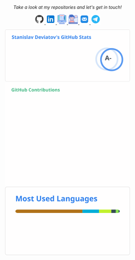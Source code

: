 <!-- Social Section --> 
 <p align="center"> 
   <i>Take a look at my repositories and let's get in touch!</i> 
 
 <p align="center"> 
   <a href= "https://github.com/stn1slv/"> 
     <img src="img/icons/github.png"/> 
   </a> 
   <a href= "https://www.linkedin.com/in/stn1slv/"> 
     <img src="img/icons/linkedin.png"/> 
   </a> 
  
  <!--a href= "https://twitter.com/stn1slv"> 
     <img src="img/icons/twitter.png"/> 
   </a-->

   <a href="https://wearecommunity.io/collections/DLY4smPzao"> 
     <img src="img/icons/articles.png"/> 
   </a> 
     <a href="https://wearecommunity.io/collections/Rm1yJsMC6Z"> 
     <img src="img/icons/talks.png"/> 
   </a>
  <a href="mailto:devyatov@gmail.com"> 
     <img src="img/icons/mail.png"/> 
   </a> 
   
   <a href= "https://telegram.me/stn1slv"> 
     <img src="img/icons/telegram.png"/> 
   </a>
 </p> 
 
<p align="center">
<!-- GitHub Stats -->
<picture>
<source srcset="https://raw.githubusercontent.com/stn1slv/stn1slv/main/img/github-stats-dark.svg" media="(prefers-color-scheme: dark)" width="400"/>
<source srcset="https://raw.githubusercontent.com/stn1slv/stn1slv/main/img/github-stats-light.svg" media="(prefers-color-scheme: light), (prefers-color-scheme: no-preference)" width="400"/>
<img src="img/github-stats.svg" width="400" />
</picture><br/>

<!-- GitHub Streak Stats -->
<!--picture>
<source  srcset="https://raw.githubusercontent.com/stn1slv/stn1slv/main/img/streak-stats-dark.svg" media="(prefers-color-scheme: dark)" width="400"/>
<source srcset="https://raw.githubusercontent.com/stn1slv/stn1slv/main/img/streak-stats-light.svg" media="(prefers-color-scheme: light), (prefers-color-scheme: no-preference)" width="400"/>
<img src="img/streak-stats.svg" width="400" />
</picture><br/-->

<!-- GitHub Contributor -->
<picture>
<source  srcset="https://raw.githubusercontent.com/stn1slv/stn1slv/main/img/github-contributor-dark.svg" media="(prefers-color-scheme: dark)" width="400"/>
<source srcset="https://raw.githubusercontent.com/stn1slv/stn1slv/main/img/github-contributor-light.svg" media="(prefers-color-scheme: light), (prefers-color-scheme: no-preference)" width="400"/>
<img src="img/github-contributor-light.svg" width="400" />
</picture><br/>

<!-- Most used languages -->
<picture>
<source  srcset="https://raw.githubusercontent.com/stn1slv/stn1slv/main/img/top-langs-dark.svg" media="(prefers-color-scheme: dark)" width="400"/>
<source srcset="https://raw.githubusercontent.com/stn1slv/stn1slv/main/img/top-langs-light.svg" media="(prefers-color-scheme: light), (prefers-color-scheme: no-preference)" width="400"/>
<img src="img/top-langs.svg" width="400" />
</picture>

<!-- GitHub Trophy-->
<!--img src="https://github-profile-trophy.vercel.app/?username=stn1slv&row=2&column=3&no-bg=true&theme=darkhub&no-frame=true" alt="stn1slv"/-->
 </p>
